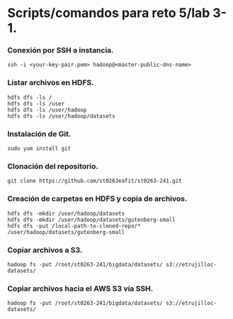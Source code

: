 # Scripts/comandos para reto 5/lab 3-1.

### Conexión por SSH a instancia.

```
ssh -i <your-key-pair.pem> hadoop@<master-public-dns-name>
```

### Listar archivos en HDFS.

```
hdfs dfs -ls /
hdfs dfs -ls /user
hdfs dfs -ls /user/hadoop
hdfs dfs -ls /user/hadoop/datasets
```

### Instalación de Git.

```
sudo yum install git
```

### Clonación del repositorio.

```
git clone https://github.com/st0263eafit/st0263-241.git
```

### Creación de carpetas en HDFS y copia de archivos.

```
hdfs dfs -mkdir /user/hadoop/datasets
hdfs dfs -mkdir /user/hadoop/datasets/gutenberg-small
hdfs dfs -put /local-path-to-cloned-repo/* /user/hadoop/datasets/gutenberg-small
```

### Copiar archivos a S3.

```
hadoop fs -put /root/st0263-241/bigdata/datasets/ s3://etrujilloc-datasets/
```

### Copiar archivos hacia el AWS S3 vía SSH.

```
hadoop fs -put /root/st0263-241/bigdata/datasets/ s3://etrujilloc-datasets/
```


